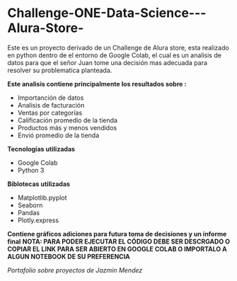 # Challenge-ONE-Data-Science---Alura-Store-
Este es un proyecto derivado de un Challenge de Alura store, esta realizado en python dentro de el entorno de Google Colab, el cual es un analisis de datos para que el señor Juan tome una  decisión mas adecuada para resolver su problematica planteada.

**Este analisis contiene principalmente los resultados sobre :**
- Importanción de datos
- Analisis de facturación 
- Ventas por categorías
- Calificación promedio de la tienda
- Productos más y menos vendidos 
- Envió promedio de la tienda

**Tecnologías utilizadas**
- Google Colab 
- Python 3

**Biblotecas utilizadas**
- Matplotlib.pyplot
- Seaborn
- Pandas
- Plotly.express

**Contiene gráficos adiciones para futura toma de decisiones y un informe final**
**NOTA: PARA PODER EJECUTAR EL CÓDIGO DEBE SER DESCRGADO O COPIAR EL LINK PARA SER ABIERTO EN GOOGLE COLAB O IMPORTALO A ALGUN NOTEBOOK DE SU PREFERENCIA**


*Portafolio sobre proyectos de Jazmin Mendez*
